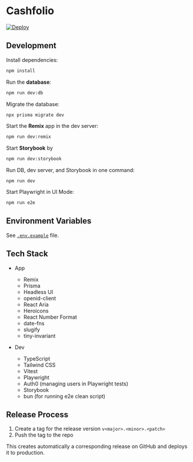 # Cashfolio

[![Deploy](https://github.com/felixmokross/cashfolio/actions/workflows/deploy.yml/badge.svg)](https://github.com/felixmokross/cashfolio/actions/workflows/deploy.yml)

## Development

Install dependencies:

```sh
npm install
```

Run the **database**:

```sh
npm run dev:db
```

Migrate the database:

```sh
npx prisma migrate dev
```

Start the **Remix** app in the dev server:

```sh
npm run dev:remix
```

Start **Storybook** by

```sh
npm run dev:storybook
```

Run DB, dev server, and Storybook in one command:

```
npm run dev
```

Start Playwright in UI Mode:

```sh
npm run e2e
```

## Environment Variables

See [`.env.example`](./.env.example) file.

## Tech Stack

- App

  - Remix
  - Prisma
  - Headless UI
  - openid-client
  - React Aria
  - Heroicons
  - React Number Format
  - date-fns
  - slugify
  - tiny-invariant

- Dev

  - TypeScript
  - Tailwind CSS
  - Vitest
  - Playwright
  - Auth0 (managing users in Playwright tests)
  - Storybook
  - bun (for running e2e clean script)

## Release Process

1. Create a tag for the release version `v<major>.<minor>.<patch>`
2. Push the tag to the repo

This creates automatically a corresponding release on GitHub and deploys it to production.
